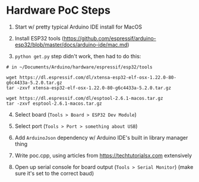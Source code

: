 # Hardware PoC Steps

1. Start w/ pretty typical Arduino IDE install for MacOS

2. Install ESP32 tools
   (https://github.com/espressif/arduino-esp32/blob/master/docs/arduino-ide/mac.md)

3. `python get.py` step didn't work, then had to do this:
```
# in ~/Documents/Arduino/hardware/espressif/esp32/tools

wget https://dl.espressif.com/dl/xtensa-esp32-elf-osx-1.22.0-80-g6c4433a-5.2.0.tar.gz
tar -zxvf xtensa-esp32-elf-osx-1.22.0-80-g6c4433a-5.2.0.tar.gz

wget https://dl.espressif.com/dl/esptool-2.6.1-macos.tar.gz
tar -zxvf esptool-2.6.1-macos.tar.gz
```

4. Select board (`Tools > Board > ESP32 Dev Module`)

5. Select port (`Tools > Port > something about USB`)

6. Add `ArduinoJson` dependency w/ Arduino IDE's built in library manager thing

7. Write poc.cpp, using articles from https://techtutorialsx.com extensively

8. Open up serial console for board output (`Tools > Serial Monitor`) (make
   sure it's set to the correct baud)
